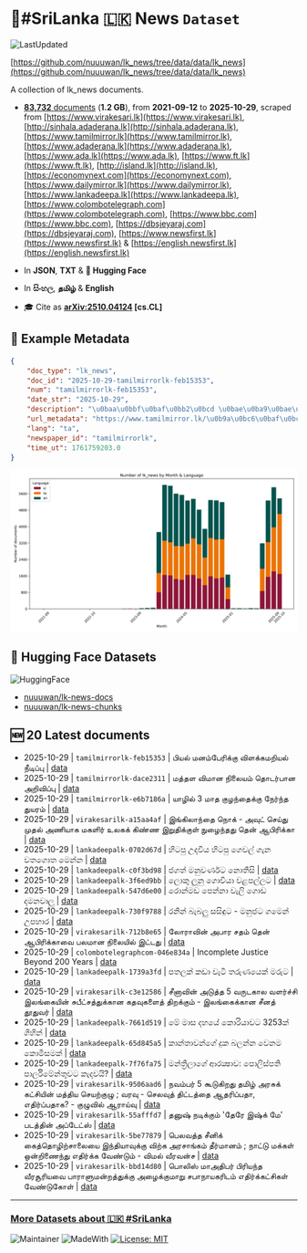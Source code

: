 # 📄#SriLanka 🇱🇰 News `Dataset`

![LastUpdated](https://img.shields.io/badge/last_updated-2025--10--30_02:47:18-green)

[https://github.com/nuuuwan/lk_news/tree/data/data/lk_news](https://github.com/nuuuwan/lk_news/tree/data/data/lk_news)

A collection of lk_news documents.

- [**83,732** documents](https://github.com/nuuuwan/lk_news/tree/data/data/lk_news) (**1.2 GB**), from **2021-09-12** to **2025-10-29**, scraped from [https://www.virakesari.lk](https://www.virakesari.lk), [http://sinhala.adaderana.lk](http://sinhala.adaderana.lk), [https://www.tamilmirror.lk](https://www.tamilmirror.lk), [https://www.adaderana.lk](https://www.adaderana.lk), [https://www.ada.lk](https://www.ada.lk), [https://www.ft.lk](https://www.ft.lk), [http://island.lk](http://island.lk), [https://economynext.com](https://economynext.com), [https://www.dailymirror.lk](https://www.dailymirror.lk), [https://www.lankadeepa.lk](https://www.lankadeepa.lk), [https://www.colombotelegraph.com](https://www.colombotelegraph.com), [https://www.bbc.com](https://www.bbc.com), [https://dbsjeyaraj.com](https://dbsjeyaraj.com), [https://www.newsfirst.lk](https://www.newsfirst.lk) & [https://english.newsfirst.lk](https://english.newsfirst.lk)

- In **JSON**, **TXT** & **🤗 Hugging Face**

- In **සිංහල**, **தமிழ்** & **English**

- 🎓 Cite as **[arXiv:2510.04124](https://arxiv.org/abs/2510.04124) [cs.CL]**

## 📝 Example Metadata

```json
{
    "doc_type": "lk_news",
    "doc_id": "2025-10-29-tamilmirrorlk-feb15353",
    "num": "tamilmirrorlk-feb15353",
    "date_str": "2025-10-29",
    "description": "\u0baa\u0bbf\u0baf\u0bb2\u0bcd \u0bae\u0ba9\u0bae\u0bcd\u0baa\u0bc7\u0bb0\u0bbf\u0b95\u0bcd\u0b95\u0bc1 \u0bb5\u0bbf\u0bb3\u0b95\u0bcd\u0b95\u0bae\u0bb1\u0bbf\u0baf\u0bb2\u0bcd \u0ba8\u0bc0\u0b9f\u0bbf\u0baa\u0bcd\u0baa\u0bc1",
    "url_metadata": "https://www.tamilmirror.lk/\u0b9a\u0bc6\u0baf\u0bcd\u0ba4\u0bbf\u0b95\u0bb3\u0bcd/\u0baa\u0bbf\u0baf\u0bb2\u0bcd-\u0bae\u0ba9\u0bae\u0bcd\u0baa\u0bc7\u0bb0\u0bbf\u0b95\u0bcd\u0b95\u0bc1-\u0bb5\u0bbf\u0bb3\u0b95\u0bcd\u0b95\u0bae\u0bb1\u0bbf\u0baf\u0bb2\u0bcd-\u0ba8\u0bc0\u0b9f\u0bbf\u0baa\u0bcd\u0baa\u0bc1/175-367077",
    "lang": "ta",
    "newspaper_id": "tamilmirrorlk",
    "time_ut": 1761759203.0
}
```

![Chart](https://raw.githubusercontent.com/nuuuwan/lk_news/refs/heads/data/data/lk_news/docs_by_month_and_lang.png)

## 🤗 Hugging Face Datasets

![HuggingFace](https://img.shields.io/badge/-HuggingFace-FDEE21?style=for-the-badge&logo=HuggingFace)

- [nuuuwan/lk-news-docs](https://huggingface.co/datasets/nuuuwan/lk-news-docs)
- [nuuuwan/lk-news-chunks](https://huggingface.co/datasets/nuuuwan/lk-news-chunks)

## 🆕 20 Latest documents

- 2025-10-29 | `tamilmirrorlk-feb15353` | பியல் மனம்பேரிக்கு விளக்கமறியல் நீடிப்பு | [data](https://github.com/nuuuwan/lk_news/tree/data/data/lk_news/2020s/2025/2025-10-29-tamilmirrorlk-feb15353)
- 2025-10-29 | `tamilmirrorlk-dace2311` | மத்தள விமான நிலையம் தொடர்பான அறிவிப்பு | [data](https://github.com/nuuuwan/lk_news/tree/data/data/lk_news/2020s/2025/2025-10-29-tamilmirrorlk-dace2311)
- 2025-10-29 | `tamilmirrorlk-e6b7186a` | யாழில் 3 மாத குழந்தைக்கு நேர்ந்த துயரம் | [data](https://github.com/nuuuwan/lk_news/tree/data/data/lk_news/2020s/2025/2025-10-29-tamilmirrorlk-e6b7186a)
- 2025-10-29 | `virakesarilk-a15aa4af` | இங்கிலாந்தை நொக் - அவுட் செய்து முதல் அணியாக மகளிர் உலகக் கிண்ண இறுதிக்குள் நுழைந்தது தென் ஆபிரிக்கா | [data](https://github.com/nuuuwan/lk_news/tree/data/data/lk_news/2020s/2025/2025-10-29-virakesarilk-a15aa4af)
- 2025-10-29 | `lankadeepalk-0702d67d` | හිටපු උදවිය හිටපු ගෙවල් ගැන  වතගොත මෙන්න | [data](https://github.com/nuuuwan/lk_news/tree/data/data/lk_news/2020s/2025/2025-10-29-lankadeepalk-0702d67d)
- 2025-10-29 | `lankadeepalk-c0f3bd98` | ජගත් මනුවර්ණට නොතීසි | [data](https://github.com/nuuuwan/lk_news/tree/data/data/lk_news/2020s/2025/2025-10-29-lankadeepalk-c0f3bd98)
- 2025-10-29 | `lankadeepalk-3f6ed9bb` | ලොකු ලූනු ගොවියා වළපල්ලට | [data](https://github.com/nuuuwan/lk_news/tree/data/data/lk_news/2020s/2025/2025-10-29-lankadeepalk-3f6ed9bb)
- 2025-10-29 | `lankadeepalk-547d6e00` | රොන්මඩ පෙන්නා වැලි ගොඩ දමනවාලු | [data](https://github.com/nuuuwan/lk_news/tree/data/data/lk_news/2020s/2025/2025-10-29-lankadeepalk-547d6e00)
- 2025-10-29 | `lankadeepalk-730f9788` | රනින් බැබලු සසිඳුට - මනුජට ගමෙන් උපහාර | [data](https://github.com/nuuuwan/lk_news/tree/data/data/lk_news/2020s/2025/2025-10-29-lankadeepalk-730f9788)
- 2025-10-29 | `virakesarilk-712b8e65` | லோராவின் அபார சதம் தென் ஆபிரிக்காவை பலமான நிலையில் இட்டது | [data](https://github.com/nuuuwan/lk_news/tree/data/data/lk_news/2020s/2025/2025-10-29-virakesarilk-712b8e65)
- 2025-10-29 | `colombotelegraphcom-046e834a` | Incomplete Justice Beyond 200 Years | [data](https://github.com/nuuuwan/lk_news/tree/data/data/lk_news/2020s/2025/2025-10-29-colombotelegraphcom-046e834a)
- 2025-10-29 | `lankadeepalk-1739a3fd` | පතලක් කඩා  වැටි  තරුණයෙක් මරුට | [data](https://github.com/nuuuwan/lk_news/tree/data/data/lk_news/2020s/2025/2025-10-29-lankadeepalk-1739a3fd)
- 2025-10-29 | `virakesarilk-c3e12586` | சீனாவின் அடுத்த 5 வருடகால வளர்ச்சி இலங்கையின் சுபீட்சத்துக்கான கதவுகளைத் திறக்கும் - இலங்கைக்கான சீனத் தூதுவர் | [data](https://github.com/nuuuwan/lk_news/tree/data/data/lk_news/2020s/2025/2025-10-29-virakesarilk-c3e12586)
- 2025-10-29 | `lankadeepalk-7661d519` | මේ මාස දහයේ කොරියාවට 3253ක් ගිහින් | [data](https://github.com/nuuuwan/lk_news/tree/data/data/lk_news/2020s/2025/2025-10-29-lankadeepalk-7661d519)
- 2025-10-29 | `lankadeepalk-65d845a5` | කාන්තාවන්ගේ  දුක බලන්න වෙනම කොමිසමක් | [data](https://github.com/nuuuwan/lk_news/tree/data/data/lk_news/2020s/2025/2025-10-29-lankadeepalk-65d845a5)
- 2025-10-29 | `lankadeepalk-7f76fa75` | මන්ත්‍රීලාගේ  ආරක්‍ෂාව: පොලිස්පති පාර්ලිමේන්තුවට  කැදවයි? | [data](https://github.com/nuuuwan/lk_news/tree/data/data/lk_news/2020s/2025/2025-10-29-lankadeepalk-7f76fa75)
- 2025-10-29 | `virakesarilk-9506aad6` | நவம்பர் 5 கூடுகிறது தமிழ் அரசுக் கட்சியின் மத்திய செயற்குழு ; வரவு - செலவுத் திட்டத்தை ஆதரிப்பதா, எதிர்ப்பதாக? - குழுவில் ஆராய்வு | [data](https://github.com/nuuuwan/lk_news/tree/data/data/lk_news/2020s/2025/2025-10-29-virakesarilk-9506aad6)
- 2025-10-29 | `virakesarilk-55afffd7` | தனுஷ் நடிக்கும் 'தேரே இஷ்க் மே' படத்தின் அப்டேட்ஸ் | [data](https://github.com/nuuuwan/lk_news/tree/data/data/lk_news/2020s/2025/2025-10-29-virakesarilk-55afffd7)
- 2025-10-29 | `virakesarilk-5be77879` | பெலவத்த சீனிக் கைத்தொழிற்சாலையை இந்தியாவுக்கு விற்க அரசாங்கம் தீர்மானம் ; நாட்டு மக்கள் ஒன்றிணைந்து எதிர்க்க வேண்டும் - விமல் வீரவன்ச | [data](https://github.com/nuuuwan/lk_news/tree/data/data/lk_news/2020s/2025/2025-10-29-virakesarilk-5be77879)
- 2025-10-29 | `virakesarilk-bbd14d80` | பொலிஸ் மாஅதிபர் பிரியந்த வீரசூரியவை பாராளுமன்றத்துக்கு அழைக்குமாறு சபாநாயகரிடம் எதிர்க்கட்சிகள் வேண்டுகோள் | [data](https://github.com/nuuuwan/lk_news/tree/data/data/lk_news/2020s/2025/2025-10-29-virakesarilk-bbd14d80)

---

### [More Datasets about 🇱🇰 #SriLanka](https://github.com/nuuuwan/lk_datasets)

![Maintainer](https://img.shields.io/badge/maintainer-nuuuwan-red)
![MadeWith](https://img.shields.io/badge/made_with-python-blue)
[![License: MIT](https://img.shields.io/badge/License-MIT-yellow.svg)](https://opensource.org/licenses/MIT)
